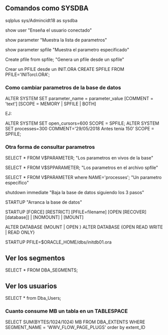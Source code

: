 ## Comandos como SYSDBA

sqlplus sys/Admincidt18 as sysdba

show user
"Enseña el usuario conectado"

show parameter
"Muestra la lista de parametros"

show parameter spfile
"Muestra el parametro especificado"

Create pfile from spfile;
"Genera un pfile desde un spfile"

Crear un PFILE desde un INIT.ORA
CREATE SPFILE FROM PFILE='INITorcl.ORA';

### Como cambiar parametros de la base de datos
ALTER SYSTEM SET parameter_name = parameter_value [COMMENT = 'text'] [SCOPE = MEMORY  |  SPFILE  |  BOTH]

EJ:

ALTER SYSTEM SET open_cursors=600 SCOPE = SPFILE;
ALTER SYSTEM SET processes=300 COMMENT='29/05/2018 Antes tenia 150' SCOPE = SPFILE;

### Otra forma de consultar parametros
SELECT * FROM V$PARAMETER;
"Los parametros en vivos de la base"

SELECT * FROM V$SPPARAMETER;
"Los parametros en el archivo spfile"

SELECT * FROM V$PARAMETER where NAME='processes'; 
"Un parametro específico"

shutdown immediate
"Baja la base de datos siguiendo los 3 pasos"

STARTUP 
"Arranca la base de datos"

STARTUP [FORCE] [RESTRICT] [PFILE=filename]
[OPEN [RECOVER][database]]
| [NOMOUNT]
| [MOUNT]

ALTER DATABASE {MOUNT | OPEN }
ALTER DATABASE {OPEN READ WRITE | READ ONLY}

STARTUP PFILE=$ORACLE_HOME/dbs/initdb01.ora


## Ver los segmentos
SELECT * FROM DBA_SEGMENTS;

## Ver los usuarios 
SELECT * from Dba_Users;

### Cuanto consume MB un tabla en un TABLESPACE
SELECT SUM(BYTES/1024/1024) MB FROM DBA_EXTENTS WHERE SEGMENT_NAME = 'WWV_FLOW_PAGE_PLUGS' order by extent_ID
